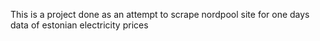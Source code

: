 This is a project done as an attempt to scrape nordpool site for one days data of estonian electricity prices